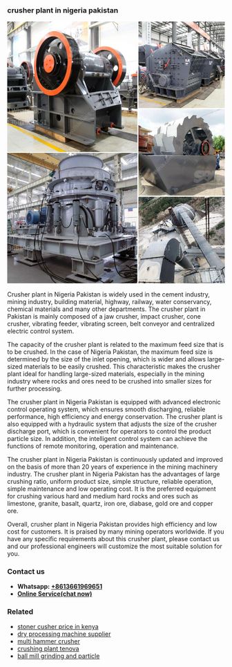 <h3>crusher plant in nigeria pakistan</h3><img src='1706755685.jpg' alt=''><p>Crusher plant in Nigeria Pakistan is widely used in the cement industry, mining industry, building material, highway, railway, water conservancy, chemical materials and many other departments. The crusher plant in Pakistan is mainly composed of a jaw crusher, impact crusher, cone crusher, vibrating feeder, vibrating screen, belt conveyor and centralized electric control system.</p><p>The capacity of the crusher plant is related to the maximum feed size that is to be crushed. In the case of Nigeria Pakistan, the maximum feed size is determined by the size of the inlet opening, which is wider and allows large-sized materials to be easily crushed. This characteristic makes the crusher plant ideal for handling large-sized materials, especially in the mining industry where rocks and ores need to be crushed into smaller sizes for further processing.</p><p>The crusher plant in Nigeria Pakistan is equipped with advanced electronic control operating system, which ensures smooth discharging, reliable performance, high efficiency and energy conservation. The crusher plant is also equipped with a hydraulic system that adjusts the size of the crusher discharge port, which is convenient for operators to control the product particle size. In addition, the intelligent control system can achieve the functions of remote monitoring, operation and maintenance.</p><p>The crusher plant in Nigeria Pakistan is continuously updated and improved on the basis of more than 20 years of experience in the mining machinery industry. The crusher plant in Nigeria Pakistan has the advantages of large crushing ratio, uniform product size, simple structure, reliable operation, simple maintenance and low operating cost. It is the preferred equipment for crushing various hard and medium hard rocks and ores such as limestone, granite, basalt, quartz, iron ore, diabase, gold ore and copper ore.</p><p>Overall, crusher plant in Nigeria Pakistan provides high efficiency and low cost for customers. It is praised by many mining operators worldwide. If you have any specific requirements about this crusher plant, please contact us and our professional engineers will customize the most suitable solution for you.</p><h3>Contact us</h3><ul><li><strong>Whatsapp:&nbsp;<a href="https://wa.me/8613661969651">+8613661969651</a></strong></li><li><a href="https://swt.shibang-china.com/?git&amp;zhl&amp;crusher plant in nigeria pakistan"><strong>Online Service(chat now)</strong></a></li></ul><h3>Related</h3><ul><li><a href='stoner cusher price in kenya.md'>stoner cusher price in kenya</a></li><li><a href='dry processing machine supplier.md'>dry processing machine supplier</a></li><li><a href='multi hammer crusher.md'>multi hammer crusher</a></li><li><a href='crushing plant tenova.md'>crushing plant tenova</a></li><li><a href='ball mill grinding and particle.md'>ball mill grinding and particle</a></li></ul>